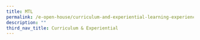 ```yaml
---
title: MTL
permalink: /e-open-house/curriculum-and-experiential-learning-experience/mtl
description: ""
third_nav_title: Curriculum & Experiential
---
```

